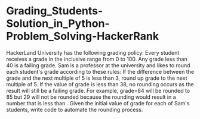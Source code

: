 # Grading_Students-Solution_in_Python-Problem_Solving-HackerRank
HackerLand University has the following grading policy:  Every student receives a grade in the inclusive range from 0 to 100. Any grade less than 40 is a failing grade. Sam is a professor at the university and likes to round each student's grade according to these rules:  If the difference between the grade and the next multiple of 5 is less than 3, round  up grade to the next multiple of 5. If the value of grade is less than 38, no rounding occurs as the result will still be a failing grade. For example,  grade=84 will be rounded to 85 but 29 will not be rounded because the rounding would result in a number that is less than .  Given the initial value of grade for each of Sam's  students, write code to automate the rounding process.
